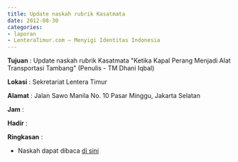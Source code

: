 ```yaml
---
title: Update naskah rubrik Kasatmata
date: 2012-08-30
categories:
- laporan
- LenteraTimur.com – Menyigi Identitas Indonesia
---
```



**Tujuan** : Update naskah rubrik Kasatmata "Ketika Kapal Perang Menjadi Alat Transportasi Tambang" (Penulis - TM Dhani Iqbal)

**Lokasi** : Sekretariat Lentera Timur 

**Alamat** : Jalan Sawo Manila No. 10 Pasar Minggu, Jakarta Selatan

**Jam** : 

**Hadir** :  


**Ringkasan** : 
* Naskah dapat dibaca [di sini](http://www.lenteratimur.com/2012/08/ketika-kapal-perang-menjadi-alat-transportasi-tambang/)

